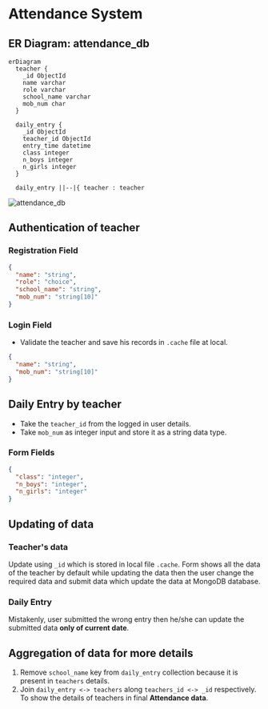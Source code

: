 # Attendance System

## ER Diagram: attendance_db

```mermaid
erDiagram
  teacher {
    _id ObjectId
    name varchar
    role varchar
    school_name varchar
    mob_num char
  }

  daily_entry {
    _id ObjectId
    teacher_id ObjectId
    entry_time datetime
    class integer
    n_boys integer
    n_girls integer
  }

  daily_entry ||--|{ teacher : teacher
```

<!-- ```sql
-- dbdiagram.io
-- Database: attendance_db

Table teacher {
  _id ObjectId [primary key]
  name varchar(255)
  role varchar(255)
  school_name varchar(255)
  mob_num char(10)
}

Table daily_entry {
  _id ObjectId [primary key]
  teacher_id ObjectId
  entry_time datetime
  class integer
  n_boys integer
  n_girls integer
}

Ref: teacher._id > daily_entry.teacher_id
``` -->

![attendance_db](./img/attendance_db.png)

## Authentication of teacher

### Registration Field

```json
{
  "name": "string",
  "role": "choice",
  "school_name": "string",
  "mob_num": "string[10]"
}
```

### Login Field

- Validate the teacher and save his records in `.cache` file at local.

```json
{
  "name": "string",
  "mob_num": "string[10]"
}
```

## Daily Entry by teacher

- Take the `teacher_id` from the logged in user details.
- Take `mob_num` as integer input and store it as a string data type.

### Form Fields

```json
{
  "class": "integer",
  "n_boys": "integer",
  "n_girls": "integer"
}
```

## Updating of data

### Teacher's data

Update using `_id` which is stored in local file `.cache`. Form shows all the data of the teacher by default while updating the data then the user change the required data and submit data which update the data at MongoDB database.

### Daily Entry

Mistakenly, user submitted the wrong entry then he/she can update the submitted data **only of current date**.

## Aggregation of data for more details

1. Remove `school_name` key from `daily_entry` collection because it is present in `teachers` details.
2. Join `daily_entry <-> teachers` along `teachers_id <-> _id` respectively. To show the details of teachers in final **Attendance data**.
